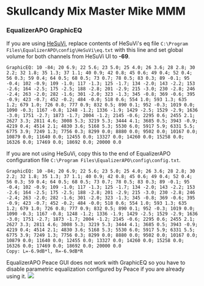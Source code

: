 # Skullcandy Mix Master Mike MMM
### EqualizerAPO GraphicEQ
If you are using [HeSuVi](https://sourceforge.net/projects/hesuvi/), replace contents of HeSuVi's eq file `C:\Program Files\EqualizerAPO\config\HeSuVi\eq.txt` with this line and set global volume for both channels from HeSuVi UI to **-69**.
```
GraphicEQ: 10 -84; 20 6.9; 22 5.6; 23 5.0; 25 4.0; 26 3.6; 28 2.8; 30 2.2; 32 1.8; 35 1.3; 37 1.1; 40 0.9; 42 0.8; 45 0.6; 49 0.4; 52 0.4; 56 0.3; 59 0.4; 64 0.5; 68 0.5; 73 0.7; 78 0.5; 83 0.3; 89 -0.1; 95 -0.4; 102 -0.9; 109 -1.0; 117 -1.3; 125 -1.7; 134 -2.0; 143 -2.2; 153 -2.6; 164 -2.5; 175 -2.5; 188 -2.8; 201 -2.9; 215 -3.0; 230 -2.8; 246 -2.4; 263 -2.0; 282 -1.6; 301 -2.0; 323 -1.3; 345 -0.8; 369 -0.6; 395 -0.9; 423 -0.7; 452 -0.2; 484 -0.0; 518 0.6; 554 1.0; 593 1.3; 635 1.2; 679 1.0; 726 0.8; 777 0.9; 832 0.5; 890 0.1; 952 -0.3; 1019 0.0; 1090 -0.3; 1167 -0.8; 1248 -1.2; 1336 -1.9; 1429 -2.5; 1529 -2.9; 1636 -3.0; 1751 -2.7; 1873 -1.7; 2004 -1.2; 2145 -0.6; 2295 0.6; 2455 2.1; 2627 3.3; 2811 4.6; 3008 5.3; 3219 5.3; 3444 4.1; 3685 0.5; 3943 -0.9; 4219 0.4; 4514 2.1; 4830 3.6; 5168 5.3; 5530 6.0; 5917 5.9; 6331 5.5; 6775 3.9; 7249 1.3; 7756 0.3; 8299 0.0; 8880 0.0; 9502 0.0; 10167 0.0; 10879 0.0; 11640 0.0; 12455 0.0; 13327 0.0; 14260 0.0; 15258 0.0; 16326 0.0; 17469 0.0; 18692 0.0; 20000 0.0
```
If you are not using HeSuVi, copy this to the end of EqualizerAPO configuration file `C:\Program Files\EqualizerAPO\config\config.txt`.
```
GraphicEQ: 10 -84; 20 6.9; 22 5.6; 23 5.0; 25 4.0; 26 3.6; 28 2.8; 30 2.2; 32 1.8; 35 1.3; 37 1.1; 40 0.9; 42 0.8; 45 0.6; 49 0.4; 52 0.4; 56 0.3; 59 0.4; 64 0.5; 68 0.5; 73 0.7; 78 0.5; 83 0.3; 89 -0.1; 95 -0.4; 102 -0.9; 109 -1.0; 117 -1.3; 125 -1.7; 134 -2.0; 143 -2.2; 153 -2.6; 164 -2.5; 175 -2.5; 188 -2.8; 201 -2.9; 215 -3.0; 230 -2.8; 246 -2.4; 263 -2.0; 282 -1.6; 301 -2.0; 323 -1.3; 345 -0.8; 369 -0.6; 395 -0.9; 423 -0.7; 452 -0.2; 484 -0.0; 518 0.6; 554 1.0; 593 1.3; 635 1.2; 679 1.0; 726 0.8; 777 0.9; 832 0.5; 890 0.1; 952 -0.3; 1019 0.0; 1090 -0.3; 1167 -0.8; 1248 -1.2; 1336 -1.9; 1429 -2.5; 1529 -2.9; 1636 -3.0; 1751 -2.7; 1873 -1.7; 2004 -1.2; 2145 -0.6; 2295 0.6; 2455 2.1; 2627 3.3; 2811 4.6; 3008 5.3; 3219 5.3; 3444 4.1; 3685 0.5; 3943 -0.9; 4219 0.4; 4514 2.1; 4830 3.6; 5168 5.3; 5530 6.0; 5917 5.9; 6331 5.5; 6775 3.9; 7249 1.3; 7756 0.3; 8299 0.0; 8880 0.0; 9502 0.0; 10167 0.0; 10879 0.0; 11640 0.0; 12455 0.0; 13327 0.0; 14260 0.0; 15258 0.0; 16326 0.0; 17469 0.0; 18692 0.0; 20000 0.0
Copy: L=-6.9dB*l, R=-6.9dB*R
```
EqualizerAPO Peace GUI does not work with GraphicEQ so you have to disable parametric equalization configured by Peace if you are already using it.
![](https://raw.githubusercontent.com/jaakkopasanen/AutoEq/master/results/SBAF-Serious/headphoncecom/onear/Skullcandy%20Mix%20Master%20Mike%20MMM/Skullcandy%20Mix%20Master%20Mike%20MMM.png)

